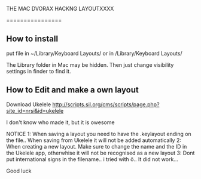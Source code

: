 THE MAC DVORAX HACKNG LAYOUTXXXX

================


How to install
-------------------


put file in ~/Library/Keyboard Layouts/
or in /Library/Keyboard Layouts/

The Library folder in Mac may be hidden. Then just change visibility settings in finder to find it.



How to Edit and make a own layout
------------------------

Download Ukelele
http://scripts.sil.org/cms/scripts/page.php?site_id=nrsi&id=ukelele

I don't know who made it, but it is owesome

NOTICE
1: When saving a layout you need to have the .keylayout ending on the file.. When saving from Ukelele it will not be added automatically
2: When creating a new layout. Make sure to change the name and the ID in the Ukelele app, otherwhise it will not be recognised as a new layout
3: Dont put international signs in the filename.. i tried with ö.. It did not work...

Good luck